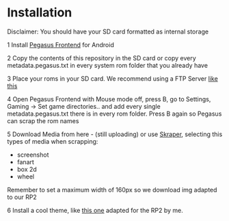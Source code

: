 # Installation

Disclaimer: You should have your SD card formatted as internal storage

1 Install [Pegasus Frontend](https://pegasus-frontend.org/#downloads) for Android

2 Copy the contents of this repository in the SD card or copy every metadata.pegasus.txt in every system rom folder that you already have

3 Place your roms in your SD card. We recommend using a FTP Server [like this](https://play.google.com/store/apps/details?id=com.theolivetree.ftpserver)

4 Open Pegasus Frontend with Mouse mode off, press B, go to Settings, Gaming -> Set game directories.. and add every single metadata.pegasus.txt there is in every rom folder. Press B again so Pegasus can scrap the rom names

5 Download Media from here - (still uploading) or use [Skraper](http://skraper.net), selecting this types of media when scrapping:

- screenshot
- fanart
- box 2d
- wheel

Remember to set a maximum width of 160px so we download img adapted to our RP2

6 Install a cool theme, like [this one](https://github.com/dragoonDorise/switchOS) adapted for the RP2 by me.
